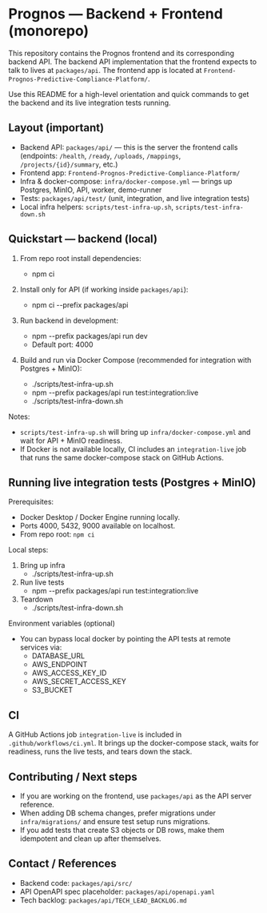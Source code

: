 # Prognos — Backend + Frontend (monorepo)

This repository contains the Prognos frontend and its corresponding backend API. The backend API implementation that the frontend expects to talk to lives at `packages/api`. The frontend app is located at `Frontend-Prognos-Predictive-Compliance-Platform/`.

Use this README for a high-level orientation and quick commands to get the backend and its live integration tests running.

## Layout (important)
- Backend API: `packages/api/` — this is the server the frontend calls (endpoints: `/health`, `/ready`, `/uploads`, `/mappings`, `/projects/{id}/summary`, etc.)
- Frontend app: `Frontend-Prognos-Predictive-Compliance-Platform/`
- Infra & docker-compose: `infra/docker-compose.yml` — brings up Postgres, MinIO, API, worker, demo-runner
- Tests: `packages/api/test/` (unit, integration, and live integration tests)
- Local infra helpers: `scripts/test-infra-up.sh`, `scripts/test-infra-down.sh`

## Quickstart — backend (local)
1. From repo root install dependencies:
   - npm ci

2. Install only for API (if working inside `packages/api`):
   - npm ci --prefix packages/api

3. Run backend in development:
   - npm --prefix packages/api run dev
   - Default port: 4000

4. Build and run via Docker Compose (recommended for integration with Postgres + MinIO):
   - ./scripts/test-infra-up.sh
   - npm --prefix packages/api run test:integration:live
   - ./scripts/test-infra-down.sh

Notes:
- `scripts/test-infra-up.sh` will bring up `infra/docker-compose.yml` and wait for API + MinIO readiness.
- If Docker is not available locally, CI includes an `integration-live` job that runs the same docker-compose stack on GitHub Actions.

## Running live integration tests (Postgres + MinIO)
Prerequisites:
- Docker Desktop / Docker Engine running locally.
- Ports 4000, 5432, 9000 available on localhost.
- From repo root: `npm ci`

Local steps:
1. Bring up infra
   - ./scripts/test-infra-up.sh
2. Run live tests
   - npm --prefix packages/api run test:integration:live
3. Teardown
   - ./scripts/test-infra-down.sh

Environment variables (optional)
- You can bypass local docker by pointing the API tests at remote services via:
  - DATABASE_URL
  - AWS_ENDPOINT
  - AWS_ACCESS_KEY_ID
  - AWS_SECRET_ACCESS_KEY
  - S3_BUCKET

## CI
A GitHub Actions job `integration-live` is included in `.github/workflows/ci.yml`. It brings up the docker-compose stack, waits for readiness, runs the live tests, and tears down the stack.

## Contributing / Next steps
- If you are working on the frontend, use `packages/api` as the API server reference.
- When adding DB schema changes, prefer migrations under `infra/migrations/` and ensure test setup runs migrations.
- If you add tests that create S3 objects or DB rows, make them idempotent and clean up after themselves.

## Contact / References
- Backend code: `packages/api/src/`
- API OpenAPI spec placeholder: `packages/api/openapi.yaml`
- Tech backlog: `packages/api/TECH_LEAD_BACKLOG.md`

